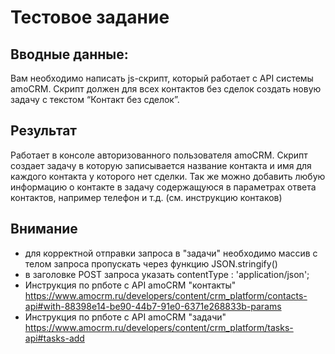 # Тестовое задание

## Вводные данные:
Вам необходимо написать js-скрипт, который работает с API системы amoCRM. Скрипт должен для всех контактов без сделок создать новую задачу с текстом “Контакт без сделок”.

## Результат
Работает в консоле авторизованного пользователя amoCRM. Скрипт создает задачу в которую записывается название контакта и имя для каждого контакта у которого нет сделки. Так же можно добавить любую информацию о контакте в задачу содержащуюся в параметрах ответа контактов, например телефон и т.д. (см. инструкцию контаков)
## Внимание
- для корректной отправки запроса в "задачи" необходимо массив с телом запроса пропускать через функцию JSON.stringify()
- в заголовке POST запроса указать contentType : 'application/json';
- Инструкция по рпботе с API amoCRM "контакты" https://www.amocrm.ru/developers/content/crm_platform/contacts-api#with-88398e14-be90-44b7-91e0-6371e268833b-params
- Инструкция по рпботе с API amoCRM "задачи" https://www.amocrm.ru/developers/content/crm_platform/tasks-api#tasks-add
